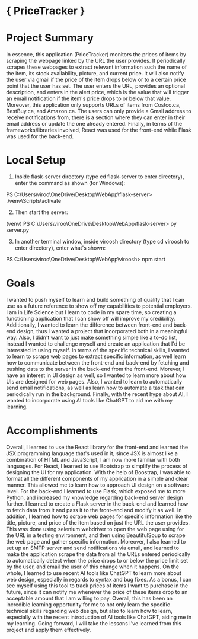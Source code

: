 # { PriceTracker }
# Project Summary
In essence, this application (PriceTracker) monitors the prices of items by scraping the webpage linked by the URL the user provides. It periodically scrapes these webpages to extract relevant information such the name of the item, its stock availability, picture, and current price. It will also notify the user via gmail if the price of the item drops below or to a certain price point that the user has set. The user enters the URL, provides an optional description, and enters in the alert price, which is the value that will trigger an email notification if the item's price drops to or below that value. Moreover, this application only supports URLs of items from Costco.ca, BestBuy.ca, and Amazon.ca. The users can only provide a Gmail address to receive notifications from, there is a section where they can enter in their email address or update the one already entered. Finally, in terms of the frameworks/libraries involved, React was used for the front-end while Flask was used for the back-end.

# Local Setup
1) Inside flask-server directory (type cd flask-server to enter directory), enter the command as shown (for Windows):

PS C:\Users\viroo\OneDrive\Desktop\WebApp\flask-server> .\venv\Scripts\activate

2) Then start the server:

(venv) PS C:\Users\viroo\OneDrive\Desktop\WebApp\flask-server> py server.py

3) In another terminal window, inside viroosh directory (type cd viroosh to enter directory), enter what's shown:

PS C:\Users\viroo\OneDrive\Desktop\WebApp\viroosh> npm start

# Goals
I wanted to push myself to learn and build something of quality that I can use as a future reference to show off my capabilities to potential employers. I am in Life Science but I learn to code in my spare time, so creating a functioning application that I can show off will improve my credibility. Additionally, I wanted to learn the difference between front-end and back-end design, thus I wanted a project that incorporated both in a meaningful way. Also, I didn't want to just make something simple like a to-do list, instead I wanted to challenge myself and create an application that I'd be interested in using myself. In terms of the specific technical skills, I wanted to learn to scrape web pages to extract specific information, as well learn how to communicate between the front-end and back-end by fetching and pushing data to the server in the back-end from the front-end. Morever, I have an interest in UI design as well, so I wanted to learn more about how UIs are designed for web pages. Also, I wanted to learn to automatically send email notifications, as well as learn how to automate a task that can periodically run in the background. Finally, with the recent hype about AI, I wanted to incorporate using AI tools like ChatGPT to aid me with my learning. 

# Accomplishments 
Overall, I learned to use the React library for the front-end and learned the JSX programming language that's used in it, since JSX is almost like a combination of HTML and JavaScript, I am now more familiar with both languages. For React, I learned to use Bootstrap to simplify the process of designing the UI for my application. With the help of Boostrap, I was able to format all the different components of my application in a simple and clear manner. This allowed me to learn how to approach UI design on a software level. For the back-end I learned to use Flask, which exposed me to more Python, and increased my knowledge regarding back-end server design further. I learned to create a Flask server in the back-end and learned how to fetch data from it and pass it to the front-end and modify it as well. In addition, I learned how to scrape web pages for specific information like the title, picture, and price of the item based on just the URL the user provides. This was done using selenium webdriver to open the web page using for the URL in a testing environment, and then using BeautifulSoup to scrape the web page and gather specific information. Moreover, I also learned to set up an SMTP server and send notifications via email, and learned to make the application scrape the data from all the URLs entered periodically to automatically detect when the price drops to or below the price limit set by the user, and email the user of this change when it happens. 
On the whole, I learned to use recent AI tools like ChatGPT to learn more about web design, especially in regards to syntax and bug fixes. As a bonus, I can see myself using this tool to track prices of items I want to purchase in the future, since it can notify me whenever the price of these items drop to an acceptable amount that I am willing to pay. Overall, this has been an incredible learning opportunity for me to not only learn the specific technical skills regarding web design, but also to learn how to learn, especially with the recent introduction of AI tools like ChatGPT, aiding me in my learning. Going forward, I will take the lessons I've learned from this project and apply them effectively. 
